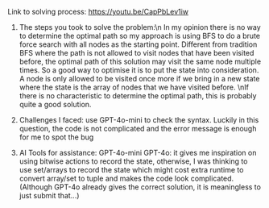 Link to solving process: https://youtu.be/CapPbLev1iw
1) The steps you took to solve the problem:\n
In my opinion there is no way to determine the optimal path so my approach is using BFS to do a brute force search with all nodes as the starting point. 
Different from tradition BFS where the path is not allowed to visit nodes that have been visited before, the optimal path of this solution may visit the same node multiple times. So a good way to optimise it is to put the state into consideration. A node is only allowed to be visited once more if we bring in a new state where the state is the array of nodes that we have visited before. \nIf there is no characteristic to determine the optimal path, this is probably quite a good solution.

2) Challenges I faced:
use GPT-4o-mini to check the syntax. Luckily in this question, the code is not complicated and the error message is enough for me to spot the bug

3) AI Tools for assistance:
GPT-4o-mini
GPT-4o: it gives me inspiration on using bitwise actions to record the state, otherwise, I was thinking to use set/arrays to record the state which might cost extra runtime to convert array/set to tuple and makes the code look complicated.
(Although GPT-4o already gives the correct solution, it is meaningless to just submit that...) 